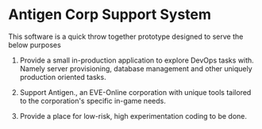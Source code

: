 # Antigen Corp Support System

This software is a quick throw together prototype designed to serve the below purposes

1. Provide a small in-production application to explore DevOps tasks with. Namely server provisioning, database management and other uniquely production oriented tasks.

2. Support Antigen., an EVE-Online corporation with unique tools tailored to the corporation's specific in-game needs.

3. Provide a place for low-risk, high experimentation coding to be done.
